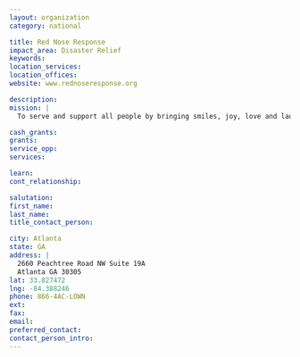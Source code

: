 ```yaml
---
layout: organization
category: national

title: Red Nose Response
impact_area: Disaster Relief
keywords: 
location_services: 
location_offices: 
website: www.rednoseresponse.org

description: 
mission: |
  To serve and support all people by bringing smiles, joy, love and laughter to those who have been impacted by a catastrophe. To provide guidelines and train volunteers to work effectively with other humanitarian organizations while administering a unique form of comic relief. After a natural or man-made disaster, we mobilize teams of trained clowns to travel to affected regions to provide support and smiles to survivors and relief workers. For those who do not perform, they are provided with equally essential roles in areas such as fundraising and operational support. In regions outside of those directly impacted by the tragedy, specialized activities address the far-reaching emotional impact.

cash_grants: 
grants: 
service_opp: 
services: 

learn: 
cont_relationship: 

salutation: 
first_name: 
last_name: 
title_contact_person: 

city: Atlanta
state: GA
address: |
  2660 Peachtree Road NW Suite 19A  
  Atlanta GA 30305
lat: 33.827472
lng: -84.388246
phone: 866-4AC-LOWN
ext: 
fax: 
email: 
preferred_contact: 
contact_person_intro: 
---
```

